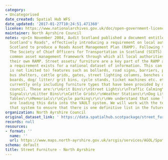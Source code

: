 ```yaml
---
category:
- Uncategorised
date_created: Spatial Hub WFS
date_updated: '2017-01-27T10:24:51.471360'
license: https://www.nationalarchives.gov.uk/doc/open-government-licence/version/3/
maintainer: North Ayrshire Council
notes: <p>In November 2004, Audit Scotland published a document entitled "Maintaining
  Scotland's Roads", effectively introducing a requirement on local authorities in
  Scotland to produce a Roads Asset Management Plan (RAMP). Following this publication,
  The Society of Chief Officers for Transportation in Scotland (SCOTS) produced a
  common asset management framework through which all local authorities could develop
  their own RAMP. Street assets/ furniture are a key part of the RAMP and as such
  a requirement exists for a national dataset of information. This can include (although
  is not limited to) features such as bollards, road signs, barriers, parking bays,
  bus shelters, cattle grids, gates, street lighting columns, benches or seats, information
  boards, dog/ litter/ grit bins, cycle stands, ticket machines etc. etc.\r\nWe are
  currently only including furniture types that have been provided by more than one
  council. These are:\r\nGrit Bins\r\nStreet Lights\r\nTraffic Calming\r\nTraffic
  Signals\r\nLitter Bins\r\nCattle Grids\r\nWeather Stations\r\nDog Litter Bins\r\nBenches\r\nBollards\r\nPicnic
  Tables\r\nMemorials\r\nCycle parking\r\n\r\nWe understand that some local authorities
  are loading this data into the VAULT system. We will work with the team managing
  that system to ensure that there is one definitive list in the future.</p>
organization: North Ayrshire Council
original_dataset_link: ' https://data.spatialhub.scotpackage/street_furniture-na'
records: null
resources:
- format: ''
  name: ''
  url: https://www.maps.north-ayrshire.gov.uk/arcgis/services/AGOL/Spatial_Hub/MapServer/WFSServer?request=GetCapabilities&service=WFS
schema: default
title: Street Furniture - North Ayrshire
---
```

